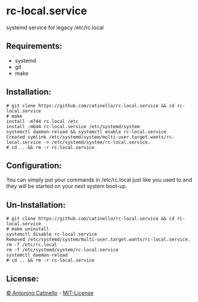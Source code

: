 # rc-local.service
systemd service for legacy /etc/rc.local

## Requirements: ##

- systemd
- git
- make

## Installation: ##

    # git clone https://github.com/catinello/rc-local.service && cd rc-local.service
    # make
    install -m744 rc.local /etc
    install -m644 rc-local.service /etc/systemd/system
    systemctl daemon-reload && systemctl enable rc-local.service
    Created symlink /etc/systemd/system/multi-user.target.wants/rc-local.service -> /etc/systemd/system/rc-local.service.
    # cd .. && rm -r rc-local.service

## Configuration: ##

You can simply put your commands in /etc/rc.local just like you used to and they will be started on your next system boot-up.

## Un-Installation: ##

    # git clone https://github.com/catinello/rc-local.service && cd rc-local.service
    # make uninstall
    systemctl disable rc-local.service
    Removed /etc/systemd/system/multi-user.target.wants/rc-local.service.
    rm -f /etc/rc.local
    rm -f /etc/systemd/system/rc-local.service
    systemctl daemon-reload
    # cd .. && rm -r rc-local.service
    
## License: ##

[&copy; Antonino Catinello][HOME] - [MIT-License][MIT]

[MIT]:https://github.com/catinello/rc-local.service/blob/master/LICENSE
[HOME]:https://antonino.catinello.eu
